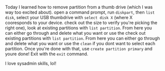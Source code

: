 Today I learned how to remove partition from a thumb drive (which I was way too excited about). 
open a command prompt, run <code>diskpart</code>, then <code>list disk</code>, select your USB thumbdrive with <code>select disk X</code> 
(where X cooresponds to your device. check out the size to verify you're picking the right one), 
look at existing partitions with <code>list partition</code>. From here you can either go through and delete what you want or use the check 
out existing partitions with <code>list partition</code>. From here you can either go through and delete what you want or use the 
<code>clean</code> if you dont want to select each partition. Once you're done with that, use <code>create partition primary</code> and youre
done! Exit with the <code>exit</code> command. 

I love sysadmin skills, lol!
